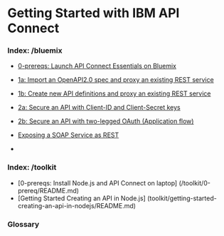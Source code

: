 # Getting Started with IBM API Connect

### Index: /bluemix
- [0-prereqs: Launch API Connect Essentials on Bluemix](bluemix/0-prereq/README.md)

- [1a: Import an OpenAPI2.0 spec and proxy an existing REST service](bluemix/1a/README.md)
- [1b: Create new API definitions and proxy an existing REST service](bluemix/1b/README.md)
- [2a: Secure an API with Client-ID and Client-Secret keys](bluemix/2a/README.md)
- [2b: Secure an API with two-legged OAuth (Application flow)](bluemix/2b/README.md)
- [Exposing a SOAP Service as REST](/bluemix/exposing-a-soap-service-as-rest/README.md)
-

### Index: /toolkit
- [0-prereqs: Install Node.js and API Connect on laptop] (/toolkit/0-prereq/README.md)
- [Getting Started Creating an API in Node.js] (toolkit/getting-started-creating-an-api-in-nodejs/README.md)

### Glossary
